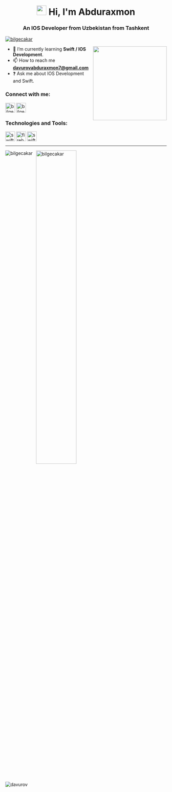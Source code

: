 <h1 align="center"><img src="https://user-images.githubusercontent.com/113560218/230295780-c4bdc30e-9a13-4ead-a434-ea741ab88624.gif" width="30" /> Hi, I'm Abduraxmon</h1>
<h3 align="center">An IOS Developer from Uzbekistan from Tashkent</h3>



<p align="left"> <a href="https://github.com/ryo-ma/github-profile-trophy"><img src="https://github-profile-trophy.vercel.app/?username=davurov&theme=discord" alt="bilgecakar" /></a> </p/p/p/p/p>
 
 <img align='right' src="https://user-images.githubusercontent.com/113560218/230295129-d32dee80-c26d-4104-9033-a190747498ed.gif" width="230"> </p>


- 🌱 I’m currently learning <strong>Swift / IOS Development</strong>.
- 📫 How to reach me  **davurovabduraxmon7@gmail.com**
- ❓ Ask me about IOS Development and Swift.




<h3 align="left">Connect with me:</h3>
<p style="text-align:left">
<a href="https://www.linkedin.com/in/abduramon-davurov-618389257/" target="blank"><img align="center" src="https://user-images.githubusercontent.com/113560218/230282301-e8fd26cf-fa07-4102-bc2f-1416199abe4b.png" alt="bilgecakar" height="30" width="30" /></a>
<a href="https://t.me/Davurov_002" target="blank"><img align="center" src="https://user-images.githubusercontent.com/113560218/230284629-49cc334a-271c-429b-80fe-d4c963216c59.jpeg" alt="bilgecakar" height="30" width="30" /></a>
</p>

<h3 align="left">Technologies and Tools:</h3>
<p style="text-align:left">
<a href="https://developer.apple.com/swift/" target="blank"><img align="center" src="https://cdn-icons-png.flaticon.com/512/214/214542.png" alt="swift" height="30" width="30" /></a>
<a href="https://firebase.google.com/" target="blank"><img align="center" src="https://e7.pngegg.com/pngimages/119/167/png-clipart-firebase-cloud-messaging-google-developers-software-development-kit-google-angle-triangle-thumbnail.png" alt="firebase" height="30" width="30" /></a>
<a href="https://developer.apple.com/swift/" target="blank"><img align="center" src="https://user-images.githubusercontent.com/113560218/230285938-c7233163-590a-46db-8382-bb48e6582326.jpeg" alt="swiftUI" height="30" width="30" /></a>
</p>
<hr></hr>

<p><img align="left" src="https://github-readme-stats.vercel.app/api/top-langs?username=bilgecakar&show_icons=true&bg_color=50,e96205,904e99&title_color=fff&text_color=fff&icon_color=f2f2f2&locale=en&layout=compact&count-private=true" alt="bilgecakar" /></p>

<p>&nbsp;
 <img align="center" src="https://github-readme-stats.vercel.app/api?username=bilgecakar&show_icons=true&bg_color=50,e96205,904e99&title_color=fff&text_color=fff&icon_color=f2f2f2&locale=en&count_private=true&hide=issues" alt="bilgecakar" width="50%" /></p>
 
 <div>
<p align="left"> <img src="https://komarev.com/ghpvc/?username=davurov" alt="davurov" /> </p>
 </div>

<!---
davurov/davurov is a ✨ special ✨ repository because its `README.md` (this file) appears on your GitHub profile.
You can click the Preview link to take a look at your changes.<img width="306" alt="Screenshot 2023-03-30 at 01 17 34" 

--->
